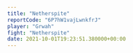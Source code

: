 ```yaml
---
title: "Netherspite"
reportCode: "6P7hW1vajLwnkfrJ"
player: "Grwah"
fight: "Netherspite"
date: 2021-10-01T19:23:51.380000+00:00
---
```

